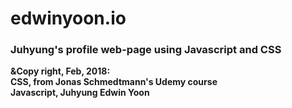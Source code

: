 # edwinyoon.io

### Juhyung's profile web-page using Javascript and CSS

<p>
<b>&Copy right, Feb, 2018:<b> <br>
CSS, from Jonas Schmedtmann's Udemy course </li> <br>
Javascript, Juhyung Edwin Yoon </li>
</p>
